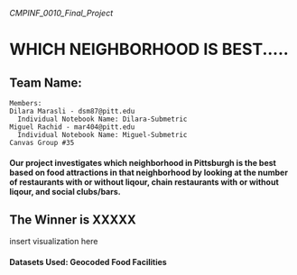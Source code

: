 *CMPINF_0010_Final_Project*

# WHICH NEIGHBORHOOD IS BEST.....

## Team Name: 
	Members:
    Dilara Marasli - dsm87@pitt.edu
      Individual Notebook Name: Dilara-Submetric
    Miguel Rachid - mar404@pitt.edu
      Individual Notebook Name: Miguel-Submetric
    Canvas Group #35

#### Our project investigates which neighborhood in Pittsburgh is the best based on food attractions in that neighborhood by looking at the number of restaurants with or without liqour, chain restaurants with or without liqour, and social clubs/bars.

## The Winner is XXXXX

insert visualization here

#### Datasets Used: Geocoded Food Facilities
